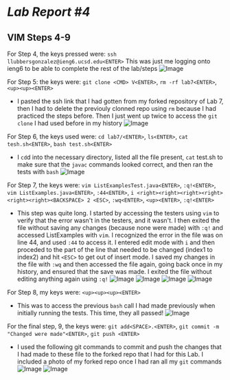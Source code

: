 # *Lab Report #4*

## VIM Steps 4-9
For Step 4, the keys pressed were: `ssh llubbersgonzalez@ieng6.ucsd.edu<ENTER>`
This was just me logging onto ieng6 to be able to complete the rest of the lab/steps 
![Image](Step4.png)


For Step 5: the keys were: `git clone <CMD> V<ENTER>`, `rm -rf lab7<ENTER>`, `<up><up><ENTER>`
- I pasted the ssh link that I had gotten from my forked repository of Lab 7, then I had to delete the previouly clonned repo using `rm` because I had practiced the steps before. Then I just went up twice to access the `git clone` I had used before in my history
![Image](Step5.png)


For Step 6, the keys used were: `cd lab7/<ENTER>`, `ls<ENTER>`, `cat tesh.sh<ENTER>`, `bash test.sh<ENTER>`
- I `cd`d into the necessary directory, listed all the file present, `cat` test.sh to make sure that the `javac` commands looked correct, and then ran the tests with `bash`
![Image](Step6.png)


For Step 7, the keys were: `vim ListExamplesTest.java<ENTER>`, `:q!<ENTER>`, `vim ListExamples.java<ENTER>`, `:44<ENTER>`, `i <right><right><right><right><right><right><BACKSPACE> 2 <ESC>`, `:wq<ENTER>`, `<up><ENTER>`, `:q!<ENTER>`
- This step was quite long. I started by accessing the testers using `vim` to verify that the error wasn't in the testers, and it wasn't. I then exited the file without saving any changes (because none were made) with `:q!` and accessed ListExamples with `vim`. I recognized the error in the file was on line 44, and used `:44` to access it. I entered edit mode with `i` and then proceded to the part of the line that needed to be changed (index1 to index2) and hit `<ESC>` to get out of insert mode. I saved my changes in the file with `:wq` and then accessed the file again, going back once in my history, and ensured that the save was made. I exited the file without editing anything again using `:q!`
![Image](Step7.1.png) ![Image](Step7.2.png) ![Image](Step7.3.png) ![Image](Step7.4)


For Step 8, my keys were: `<up><up><up><ENTER>`
- This was to access the previous `bash` call I had made previously when initially running the tests. This time, they all passed!
![Image](Step8.png)


For the final step, 9, the keys were: `git add<SPACE>.<ENTER>`, `git commit -m "Changed were made"<ENTER>`, `git push <ENTER>`
- I used the following git commands to commit and push the changes that I had made to these file to the forked repo that I had for this Lab. I included a photo of my forked repo once I had ran all my `git` commands
![Image](Step9.1.png) ![Image](Step9.2.png)
